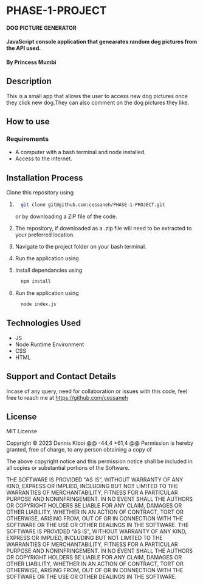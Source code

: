 # PHASE-1-PROJECT
#### DOG PICTURE GENERATOR
#### JavaScript console application that genearates random dog pictures from the API used.

#### By **Princess Mumbi**

## Description
This is a small app that allows the user to access new dog pictures once they click new dog.They can also comment on the dog pictures they like.

## How to use 

### Requirements

* A computer with a bash terminal and node installed.
* Access to the internet.

## Installation Process

Clone this repository using

1.  ```bash
      git clone git@github.com:cessaneh/PHASE-1-PROJECT.git
    ```

    or by downloading a ZIP file of the code.

2. The repository, if downloaded as a .zip file will need to be extracted to your preferred location.

3. Navigate to the project folder on your bash terminal.
4. Run the application using
5. Install dependancies using

    ```bash
      npm install
    ```

6. Run the application using

    ```bash
      node index.js
    ```
## Technologies Used

* JS
* Node Runtime Environment
* CSS
* HTML  

## Support and Contact Details

Incase of any query, need for collaboration or issues with this code, feel free to reach me at  https://github.com/cessaneh

## License
MIT License

Copyright &copy; 2023 Dennis Kiboi
@@ -44,4 +61,4 @@ Permission is hereby granted, free of charge, to any person obtaining a copy of

The above copyright notice and this permission notice shall be included in all copies or substantial portions of the Software.

THE SOFTWARE IS PROVIDED "AS IS", WITHOUT WARRANTY OF ANY KIND, EXPRESS OR IMPLIED, INCLUDING BUT NOT LIMITED TO THE WARRANTIES OF MERCHANTABILITY, FITNESS FOR A PARTICULAR PURPOSE AND NONINFRINGEMENT. IN NO EVENT SHALL THE AUTHORS OR COPYRIGHT HOLDERS BE LIABLE FOR ANY CLAIM, DAMAGES OR OTHER LIABILITY, WHETHER IN AN ACTION OF CONTRACT, TORT OR OTHERWISE, ARISING FROM, OUT OF OR IN CONNECTION WITH THE SOFTWARE OR THE USE OR OTHER DEALINGS IN THE SOFTWARE.
THE SOFTWARE IS PROVIDED "AS IS", WITHOUT WARRANTY OF ANY KIND, EXPRESS OR IMPLIED, INCLUDING BUT NOT LIMITED TO THE WARRANTIES OF MERCHANTABILITY, FITNESS FOR A PARTICULAR PURPOSE AND NONINFRINGEMENT. IN NO EVENT SHALL THE AUTHORS OR COPYRIGHT HOLDERS BE LIABLE FOR ANY CLAIM, DAMAGES OR OTHER LIABILITY, WHETHER IN AN ACTION OF CONTRACT, TORT OR OTHERWISE, ARISING FROM, OUT OF OR IN CONNECTION WITH THE SOFTWARE OR THE USE OR OTHER DEALINGS IN THE SOFTWARE.


